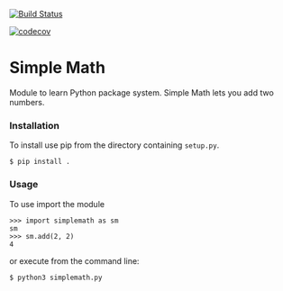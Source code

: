 [![Build Status](https://travis-ci.org/rcamuccio/simplemath.svg?branch=master)](https://travis-ci.org/rcamuccio/simplemath)

[![codecov](https://codecov.io/gh/rcamuccio/simplemath/branch/master/graph/badge.svg)](https://codecov.io/gh/rcamuccio/simplemath)

# Simple Math

Module to learn Python package system. Simple Math lets you add two numbers.

### Installation

To install use pip from the directory containing `setup.py`.

	$ pip install .

### Usage

To use import the module

	>>> import simplemath as sm
	sm
	>>> sm.add(2, 2)
	4

or execute from the command line:

	$ python3 simplemath.py


